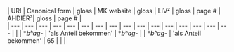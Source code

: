 
| URI | Canonical form  | gloss                 | MK website  | gloss | LIV² | gloss | page # | AHDIER³| gloss | page # |  
| --- | ---             | ---                   | ---         | ---   | --- | --- | --- | --- | --- | --- | --- | --- | --- | --- | --- |
|     | **bʰag-*        | 'als Anteil bekommen' | **bʰag-*    |       | **bʰag-* | 'als Anteil bekommen' | 65
|  |  |
